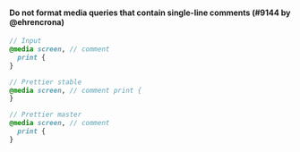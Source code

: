 #### Do not format media queries that contain single-line comments (#9144 by @ehrencrona)

<!-- prettier-ignore -->
```scss
// Input
@media screen, // comment
  print { 
}

// Prettier stable
@media screen, // comment print {
}

// Prettier master
@media screen, // comment
  print { 
}
```
